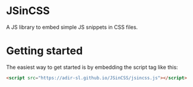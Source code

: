 # JSinCSS
A JS library to embed simple JS snippets in CSS files.

# Getting started
The easiest way to get started is by embedding the script tag like this:
```HTML
<script src="https://adir-sl.github.io/JSinCSS/jsincss.js"></script>
```
